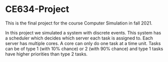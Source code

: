 # CE634-Project

This is the final project for the course Computer Simulation in fall 2021.

In this project we simulated a system with discrete events. This system has a scheduler which decides which server each task is assigned to. 
Each server has multiple cores. A core can only do one task at a time unit. Tasks can be of type 1 (with 10% chance) or 2 (with 90% chance) and type 1 tasks have higher
 priorities than type 2 tasks.

